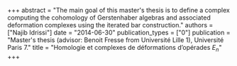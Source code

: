+++
abstract = "The main goal of this master's thesis is to define a complex computing the cohomology of Gerstenhaber algebras and associated deformation complexes using the iterated bar construction."
authors = ["Najib Idrissi"]
date = "2014-06-30"
publication_types = ["0"]
publication = "Master's thesis (advisor: Benoit Fresse from Université Lille 1), Université Paris 7."
title = "Homologie et complexes de déformations d’opérades $E_n$"
+++
